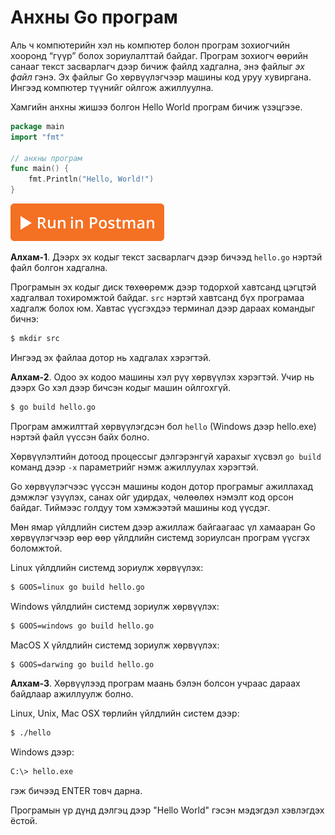 # Анхны Go програм

Аль ч компютерийн хэл нь компютер болон програм зохиогчийн хооронд “гүүр” болох зориулалттай байдаг. Програм зохиогч өөрийн санааг текст засварлагч дээр бичиж файлд хадгална, энэ файлыг _эх файл_ гэнэ. Эх файлыг Go хөрвүүлэгчээр машины код уруу хувиргана. Ингээд компютер түүнийг ойлгож ажиллуулна.

Хамгийн анхны жишээ болгон Hello World програм бичиж үзэцгээе.

```go
package main
import "fmt"

// анхны програм
func main() {
    fmt.Println("Hello, World!")
}
```

[![Run in Playground](res/run.svg)](https://play.golang.org/p/RBSYyNyyVba)

**Алхам-1**. Дээрх эх кодыг текст засварлагч дээр бичээд `hello.go` нэртэй файл болгон хадгална.

Програмын эх кодыг диск төхөөрөмж дээр тодорхой хавтсанд цэгцтэй хадгалвал тохиромжтой байдаг. `src` нэртэй хавтсанд бүх програмаа хадгалж болох юм. Хавтас үүсгэхдээ терминал дээр дараах  командыг бичнэ:

```sh
$ mkdir src
```

Ингээд эх файлаа дотор нь хадгалах хэрэгтэй.

**Алхам-2**. Одоо эх кодоо машины хэл рүү хөрвүүлэх хэрэгтэй. Учир нь дээрх Go хэл дээр бичсэн кодыг машин ойлгохгүй.

```sh
$ go build hello.go
```

Програм амжилттай хөрвүүлэгдсэн бол `hello` \(Windows дээр hello.exe\) нэртэй файл үүссэн байх болно.

Хөрвүүлэлтийн дотоод процессыг дэлгэрэнгүй харахыг хүсвэл `go build` команд дээр `-x` параметрийг нэмж ажиллуулах хэрэгтэй.

Go хөрвүүлэгчээс үүссэн машины кодон дотор програмыг ажиллахад дэмжлэг үзүүлэх, санах ойг удирдах, чөлөөлөх нэмэлт код орсон байдаг. Тиймээс голдуу том хэмжээтэй машины код үүсдэг.

Мөн ямар үйлдлийн систем дээр ажиллаж байгаагаас үл хамааран Go хөрвүүлэгчээр өөр өөр үйлдлийн системд зориулсан програм үүсгэх боломжтой.

Linux үйлдлийн системд зориулж хөрвүүлэх:

```sh
$ GOOS=linux go build hello.go
```

Windows үйлдлийн системд зориулж хөрвүүлэх:

```sh
$ GOOS=windows go build hello.go
```

MacOS X үйлдлийн системд зориулж хөрвүүлэх:

```sh
$ GOOS=darwing go build hello.go
```

**Алхам-3**. Хөрвүүлээд програм маань бэлэн болсон учраас дараах байдлаар ажиллуулж болно.

Linux, Unix, Mac OSX төрлийн үйлдлийн систем дээр:

```sh
$ ./hello
```

Windows  дээр:

```sh
C:\> hello.exe
```

гэж бичээд ENTER товч дарна.

Програмын үр дүнд дэлгэц дээр "Hello World" гэсэн мэдэгдэл хэвлэгдэх ёстой.